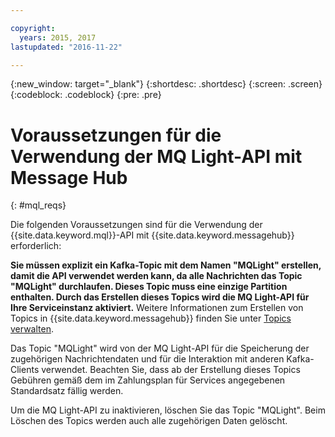 ```yaml
---

copyright:
  years: 2015, 2017
lastupdated: "2016-11-22"

---
```


{:new_window: target="_blank"}
{:shortdesc: .shortdesc}
{:screen: .screen}
{:codeblock: .codeblock}
{:pre: .pre}

# Voraussetzungen für die Verwendung der MQ Light-API mit Message Hub
{: #mql_reqs}

Die folgenden Voraussetzungen sind für die Verwendung der {{site.data.keyword.mql}}-API mit {{site.data.keyword.messagehub}} erforderlich: 

**Sie müssen explizit ein Kafka-Topic mit dem Namen "MQLight" erstellen, damit die API verwendet werden kann, da alle Nachrichten das Topic "MQLight" durchlaufen. Dieses Topic muss eine einzige Partition enthalten. Durch das Erstellen dieses Topics wird die MQ Light-API für Ihre Serviceinstanz aktiviert.** Weitere Informationen zum Erstellen von Topics in {{site.data.keyword.messagehub}} finden Sie unter [Topics verwalten](/docs/services/MessageHub/messagehub070.html).

Das Topic "MQLight" wird von der MQ Light-API  für die Speicherung der zugehörigen Nachrichtendaten und für die Interaktion mit anderen Kafka-Clients verwendet. Beachten Sie, dass ab der Erstellung dieses Topics
Gebühren gemäß dem im Zahlungsplan für Services angegebenen Standardsatz fällig werden.

Um die MQ Light-API zu inaktivieren, löschen Sie das Topic "MQLight". Beim Löschen des Topics werden auch alle zugehörigen Daten gelöscht.
